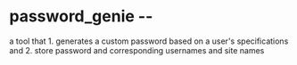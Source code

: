 # password_genie -- 
a tool that 1. generates a custom password based on a user's specifications and 2. store password and corresponding usernames and site names

